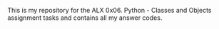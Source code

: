 This is my repository for the ALX 0x06. Python - Classes and Objects assignment tasks and contains all my answer codes.
